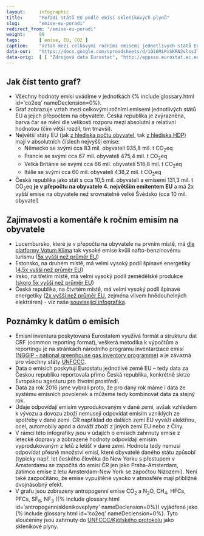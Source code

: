 ```yaml
---
layout:     infographic
title:      "Pořadí států EU podle emisí skleníkových plynů"
slug:       "emise-eu-poradi"
redirect_from: "/emise-eu-poradi"
weight:     99
tags:       [ emise, EU, CO2 ]
caption:    "Vztah mezi celkovými ročními emisemi jednotlivých států EU a jejich přepočtem na obyvatele."
data-our:   "https://docs.google.com/spreadsheets/d/1Oi6MiPxSKRN2vlssITAqsVwjsalQazCyymNdHHc-iYg/edit#gid=979818322"
data-orig:  [ [ "Zdrojová data Eurostat", "http://appsso.eurostat.ec.europa.eu/nui/show.do?query=BOOKMARK_DS-089165_QID_20FB36E9_UID_-3F171EB0&layout=GEO,L,X,0;AIREMSECT,B,Y,0;UNIT,L,Z,0;AIRPOL,L,Z,1;TIME,C,Z,2;INDICATORS,C,Z,3;&zSelection=DS-089165INDICATORS,OBS_FLAG;DS-089165TIME,2016;DS-089165UNIT,MIO_T;DS-089165AIRPOL,GHG;&rankName1=UNIT_1_2_-1_2&rankName2=AIRPOL_1_2_-1_2&rankName3=INDICATORS_1_2_-1_2&rankName4=TIME_1_0_0_0&rankName5=GEO_1_2_0_0&rankName6=AIREMSECT_1_2_0_1&rStp=&cStp=&rDCh=&cDCh=&rDM=true&cDM=true&footnes=false&empty=false&wai=false&time_mode=NONE&time_most_recent=false&lang=EN&cfo=%23%23%23.%23%23%23%2C%23%23%23" ] ]
---
```


## Jak číst tento graf?

* Všechny hodnoty emisí uvádíme v jednotkách {% include glossary.html id='co2eq' nameDeclension=0%}.
* Graf zobrazuje vztah mezi celkovými ročními emisemi jednotlivých států EU a jejich přepočtem na obyvatele. Česká republika je zvýrazněna, barva čar se mění dle velikosti rozporu mezi absolutní a relativní hodnotou (čím větší rozdíl, tím tmavší).
* Největší státy EU (jak [z hlediska počtu obyvatel](https://en.wikipedia.org/wiki/List_of_European_Union_member_states_by_population), tak [z hlediska HDP](https://en.wikipedia.org/wiki/List_of_sovereign_states_in_Europe_by_GDP_(nominal))) mají v absolutních číslech nejvyšší emise:
  * Německo se svými cca 83 mil. obyvateli 935,8 mil. t CO<sub>2</sub>eq
  * Francie se svými cca 67 mil. obyvateli 475,4 mil. t CO<sub>2</sub>eq
  * Velká Británie se svými cca 66 mil. obyvateli 516,8 mil. t CO<sub>2</sub>eq
  * Itálie se svými cca 60 mil. obyvateli 438,2 mil. t CO<sub>2</sub>eq
* Česká republika jako stát s cca 10,5 mil. obyvateli a emisemi 131,3 mil. t CO<sub>2</sub>eq __je v přepočtu na obyvatele 4. největším emitentem EU__ a má 2x vyšší emise na obyvatele než srovnatelně velké Švédsko (cca 10 mil. obyvatel)

## Zajímavosti a komentáře k ročním emisím na obyvatele

* Lucembursko, které je v přepočtu na obyvatele na prvním místě, má [dle platformy Votum Klima](https://today.rtl.lu/news/luxembourg/a/1184731.html) tak vysoké emise kvůli nafto-benzínovému turismu ([5x vyšší než průměr EU](https://docs.google.com/spreadsheets/d/1ldy3l-W0HDG1cHK393_rQC5pGXIWbVw94Dh3ie4aEI8/edit#gid=1336176067&range=R24))
* Estonsko, na druhém místě, má velmi vysoký podíl špinavé energetiky ([4,5x vyšší než průměr EU](https://docs.google.com/spreadsheets/d/1ldy3l-W0HDG1cHK393_rQC5pGXIWbVw94Dh3ie4aEI8/edit#gid=1336176067&range=H22))
* Irsko, na třetím místě, má velmi vysoký podíl zemědělské produkce ([skoro 5x vyšší než průměr EU](https://docs.google.com/spreadsheets/d/1ldy3l-W0HDG1cHK393_rQC5pGXIWbVw94Dh3ie4aEI8/edit#gid=1336176067&range=I27))
* Česká republika, na čtvrtém místě, má velmi vysoký podíl špinavé energetiky ([2x vyšší než průměr EU](https://docs.google.com/spreadsheets/d/1ldy3l-W0HDG1cHK393_rQC5pGXIWbVw94Dh3ie4aEI8/edit#gid=1336176067&range=E22), zejména vlivem hnědouhelných elektráren) - viz naše  [související infografika](/infografiky/emise-cr-detail).

## Poznámky k datům o emisích
* Emisní inventura poskytovaná Eurostatem využívá formát a strukturu dat CRF (common reporting format), veškerá metodika k výpočtům a reportingu je na stránkách národního programu inventarizace emisí ([NGGIP - national greenhouse gas inventory programme](https://www.ipcc-nggip.iges.or.jp/)) a je závazná pro všechny státy [UNFCCC](https://cs.wikipedia.org/wiki/R%C3%A1mcov%C3%A1_%C3%BAmluva_OSN_o_zm%C4%9Bn%C4%9B_klimatu).
* Data o emisích poskytují Eurostatu jednotlivé země EU – tedy data za Českou republiku reportovala přímo Česká republika, konkrétně skrze Evropskou agenturu pro životní prostředí.
* Data za rok 2016 jsme vybrali proto, že pro daný rok máme i data ze systému emisních povolenek a můžeme tedy kombinovat data za stejný rok.
* Údaje odpovídají emisím vyprodukovaným v dané zemi, avšak vzhledem k vývozu a dovozu zboží nemusejí odpovídat emisím vzniklých ze spotřeby v dané zemi. ČR například do dalších zemí EU vyváží elektřinu, ocel, automobily apod a dováží zboží z jiných zemí EU nebo z Číny.
* V rámci této infografiky jsou v údajích o emisích zahrnuty emise z letecké dopravy a zobrazené hodnoty odpovídají emisím vyprodukovaným z letů z letišť v dané zemi. Hodnota tedy nemusí odpovídat přesně množství emisí, které obyvatelé daného státu způsobí (typicky např. let českého člověka do New Yorku s přestupem v Amsterdamu se započítá do emisí ČR jen jako Praha-Amsterdam, zatímco emise z letu Amsterdam-New York se započtou Nizozemí). Není také zazpočítáno, že emise vypuštěné vysoko v atmosféře mají přibližně dvojnásobný efekt. 
* V grafu jsou zobrazeny antropogenní emise CO<sub>2</sub> a N<sub>2</sub>O, CH<sub>4</sub>, HFCs, PFCs, SF<sub>6</sub>, NF<sub>3</sub> ({% include glossary.html id='antropogennisklenikoveplyny' nameDeclension=0%}) vyjádřené jako {% include glossary.html id='co2eq' nameDeclension=0%}. Tyto sloučeniny jsou zahrnuty do [UNFCCC/Kjótského protokolu](https://ghgprotocol.org/sites/default/files/standards_supporting/Required%20gases%20and%20GWP%20values.pdf) jako skleníkové plyny.
